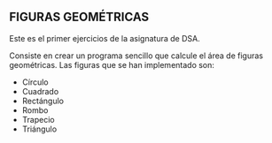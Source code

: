 ## **FIGURAS GEOMÉTRICAS**

Este es el primer ejercicios de la asignatura de DSA.

Consiste en crear un programa sencillo que calcule el área de figuras geométricas. Las figuras que se han implementado son:

 - Círculo
 - Cuadrado
 - Rectángulo
 - Rombo
 - Trapecio
 - Triángulo